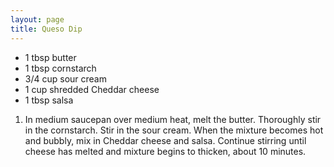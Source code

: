 ```yaml
---
layout: page
title: Queso Dip
---
```


+ 1 tbsp butter
+ 1 tbsp cornstarch
+ 3/4 cup sour cream
+ 1 cup shredded Cheddar cheese
+ 1 tbsp salsa

1. In medium saucepan over medium heat, melt the butter. Thoroughly stir in the cornstarch. Stir in the sour cream. When the mixture becomes hot and bubbly, mix in Cheddar cheese and salsa. Continue stirring until cheese has melted and mixture begins to thicken, about 10 minutes.
